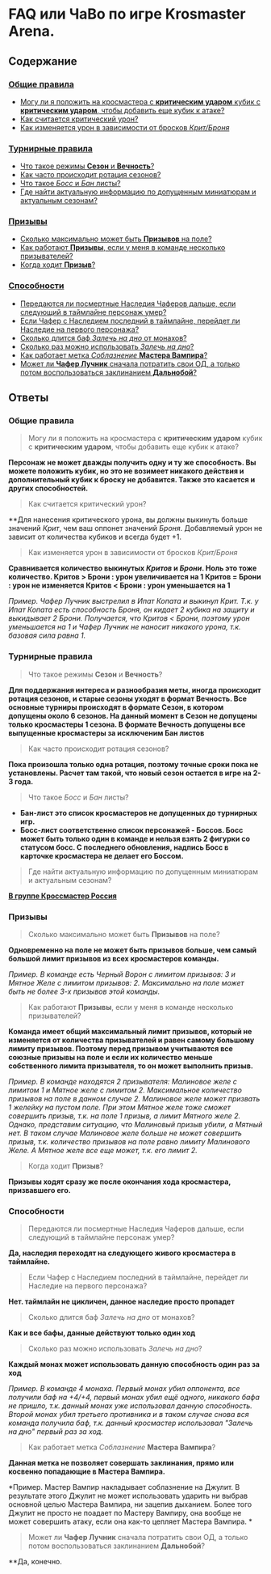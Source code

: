 # FAQ или ЧаВо по игре Krosmaster Arena.

## Содержание

### [Общие правила](#main-rules)

* [Могу ли я положить на кросмастера с **критическим ударом** кубик с **критическим ударом**, чтобы добавить еще кубик к атаке?](#main-rules-1)
* [Как считается критический урон?](#main-rules-2)
* [Как изменяется урон в зависимости от бросков *Крит/Броня*](#main-rules-3)

### [Турнирные правила](#tournament-rules)

* [Что такое режимы **Сезон** и **Вечность**?](#tournament-rules-1)
* [Как часто происходит ротация сезонов?](#tournament-rules-2)
* [Что такое *Босс* и *Бан* листы?](#tournament-rules-3)
* [Где найти актуальную информацию по допущенным миниатюрам и актуальным сезонам?](#tournament-rules-4)

### [Призывы](#summons)

* [Сколько максимально может быть **Призывов** на поле?](#summons-1)
* [Как работают **Призывы**, если у меня в команде несколько призывателей?](#summons-2)
* [Когда ходит **Призыв**?](#summons-3)

### [Способности](#powers)

* [Передаются ли посмертные Наследия Чаферов дальше, если следующий в таймлайне персонаж умер?](#powers-1)
* [Если Чафер с Наследием последний в таймлайне, перейдет ли Наследие на первого персонажа?](#powers-2)
* [Сколько длится баф *Залечь на дно* от монахов?](#powers-3)
* [Сколько раз можно использовать *Залечь на дно*?](#powers-4)
* [Как работает метка *Соблазнение* **Мастера Вампира**?](#powers-5)
* [Может ли **Чафер Лучник** сначала потратить свои ОД, а только потом воспользоваться заклинанием **Дальнобой**?](#powers-6)

## Ответы

### Общие правила <a id="main-rules"></a>

> Могу ли я положить на кросмастера с **критическим ударом** кубик с **критическим ударом**, чтобы добавить еще кубик к атаке?<a id="main-rules-1"></a>

**Персонаж не может дважды получить одну и ту же способность. Вы можете положить кубик, но это не возимеет никакого действия и дополнительный кубик к броску не добавится. Также это касается и других способностей.**


> Как считается критический урон?<a id="main-rules-2"></a>

**Для нанесения критического урона, вы должны выкинуть больше значений *Крит*, чем ваш оппонет значений *Броня*. Добавляемый урон не зависит от количества кубиков и всегда будет +1. 


> Как изменяется урон в зависимости от бросков *Крит/Броня*<a id="main-rules-3"></a>

**Сравнивается количество выкинутых *Критов* и *Брони*. Ноль это тоже количество.
Критов > Брони : урон увеличивается на 1
Критов = Брони : урон не изменяется
Критов < Брони : урон уменьшается на 1**

*Пример.
Чафер Лучник выстрелил в Ипат Копата и выкинул Крит. Т.к. у Ипат Копата есть способность Броня, он кидает 2 кубика на защиту и выкидывает 2 Брони. Получается, что Критов < Брони, поэтому урон уменьшается на 1 и Чафер Лучник не наносит никакого урона, т.к. базовая сила равна 1.*


### Турнирные правила <a id="tournament-rules"></a>

> Что такое режимы **Сезон** и **Вечность**?<a id="tournament-rules-1"></a>

**Для поддержания интереса и разнообразия меты, иногда происходит ротация сезонов, и старые сезоны уходят в формат Вечность.
Все основные турниры происходят в формате Сезон, в котором допущены около 6 сезонов.
На данный момент в Сезон не допущены только кросмастеры 1 сезона.
В формате Вечность допущены все выпущенные кросмастеры за исключеним Бан листов**


> Как часто происходит ротация сезонов?<a id="tournament-rules-2"></a>

**Пока произошла только одна ротация, поэтому точные сроки пока не установлены. Расчет там такой, что новый сезон остается в игре на 2-3 года.**


> Что такое *Босс* и *Бан* листы?<a id="tournament-rules-3"></a>

+ **Бан-лист это список кросмастеров не допущенных до турнирных игр.**
+ **Босс-лист соответственно список персонажей - Боссов. Босс может быть только один в команде и нельзя взять 2 фигурки со статусом босс. С последнего обновления, надпись Босс в карточке кросмастера не делает его Боссом.**


>Где найти актуальную информацию по допущенным миниатюрам и актуальным сезонам?<a id="tournament-rules-4"></a>

**[В группе Кроссмастер Россия](https://vk.com/kmarussia?w=page-77714381_51466301)**


### Призывы <a id="summons"></a>

> Сколько максимально может быть **Призывов** на поле?<a id="summons-1"></a>

**Одновременно на поле не может быть призывов больше, чем самый большой лимит призывов из всех кросмастеров команды.**

*Пример.
В команде есть Черный Ворон с лимитом призывов: 3 и Мятное Желе с лимитом призывов: 2. Максимально на поле может быть не более 3-х призывов этой команды.*


> Как работают **Призывы**, если у меня в команде несколько призывателей?<a id="summons-2"></a>

**Команда имеет общий максимальный лимит призывов, который не изменяется от количества призывателей и равен самому большому лимиту призывов. Поэтому перед призывом учитываются все союзные призывы на поле и если их количество меньше собственного лимита призывателя, то он может выполнить призыв.**

*Пример.
В команде находятся 2 призывателя: Малиновое желе с лимитом 1 и Мятное желе с лимитом 2. Максимальное количество призывов на поле в данном случае 2. Малиновое желе может призвать 1 желейку на пустом поле. При этом Мятное желе тоже сможет совершить призыв, т.к. на поле 1 призыв, а лимит Мятного желе 2. Однако, представим ситуацию, что Малиновый призыв убили, а Мятный нет. В таком случае Малиновое желе больше не может совершить призыв, т.к. количество призывов на поле равно лимиту Малинового Желе. А Мятное желе все еще может, т.к. его лимит 2.*


> Когда ходит **Призыв**?<a id="summons-3"></a>

**Призывы ходят сразу же после окончания хода кросмастера, призвавшего его.**


### Способности <a id="powers"></a>

> Передаются ли посмертные Наследия Чаферов дальше, если следующий в таймлайне персонаж умер?<a id="powers-1"></a>

**Да, наследия переходят на следующего живого кросмастера в таймлайне.**


> Если Чафер с Наследием последний в таймлайне, перейдет ли Наследие на первого персонажа?<a id="powers-2"></a>

**Нет. таймлайн не цикличен, данное наследие просто пропадет**


> Сколько длится баф *Залечь на дно* от монахов?<a id="powers-3"></a>

**Как и все бафы, данные действуют только один ход**


> Сколько раз можно использовать *Залечь на дно*?<a id="powers-4"></a>

**Каждый монах может использовать данную способность один раз за ход**

*Пример.
В команде 4 монаха. Первый монах убил оппонента, все получили баф на +4/+4, первый монах убил ещё одного, никакого бафа не пришло, т.к. данный монах уже использовал данную способность. Второй монах убил третьего противника и в таком случае снова вся команда получила баф, т.к. данный кросмастер использовал "Залечь на дно" первый раз за ход.*


> Как работает метка *Соблазнение* **Мастера Вампира**?<a id="powers-5"></a>

**Данная метка не позволяет совершать заклинания, прямо или косвенно попадающие в Мастера Вампира.**

*Пример.
Мастер Вампир накладывает соблазнение на Джулит. В результате этого Джулит не может использовать ударить ни выбрав основной целью Мастера Вампира, ни зацепив дыханием. Более того Джулит не просто не поадает по Мастеру Вампиру, она вообще не может совершить атаку, если она как-то цепляет Мастера Вампира. *


> Может ли **Чафер Лучник** сначала потратить свои ОД, а только потом воспользоваться заклинанием **Дальнобой**?<a id="powers-6"></a>

**Да, конечно.
